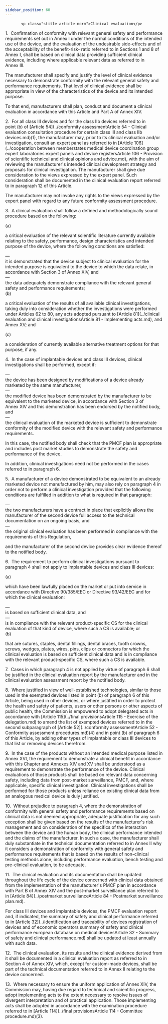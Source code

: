 ```yaml
---
sidebar_position: 60
---
```

           <p class="stitle-article-norm">Clinical evaluation</p>
   <p class="norm">1.&nbsp;&nbsp;Confirmation of conformity with 
relevant general safety and performance requirements set out in 
Annex&nbsp;I under the normal conditions of the intended use of the 
device, and the evaluation of the undesirable side-effects and of the 
acceptability of the benefit-risk- ratio referred to in Sections 1 and 8
 of Annex&nbsp;I, shall be based on clinical data providing sufficient 
clinical evidence, including where applicable relevant data as referred 
to in Annex&nbsp;III.</p>
   <p class="norm">The manufacturer shall specify and justify the level 
of clinical evidence necessary to demonstrate conformity with the 
relevant general safety and performance requirements. That level of 
clinical evidence shall be appropriate in view of the characteristics of
 the device and its intended purpose.</p>
   <p class="norm">To that end, manufacturers shall plan, conduct and 
document a clinical evaluation in accordance with this Article&nbsp;and 
Part A of Annex&nbsp;XIV.</p>
   <p class="norm">2.&nbsp;&nbsp;For all class III devices and for the 
class IIb devices referred to in point&nbsp;(b) of [Article&nbsp;54](../conformity assessmentArticle 54 - Clinical evaluation consultation procedure for certain class III and class IIb devices.md)(1), 
the manufacturer may, prior to its clinical evaluation and/or 
investigation, consult an expert panel as referred to in 
[Article&nbsp;106](../cooperation between memberstates  medical device coordination group expert laboratories expert panels  and device registersArticle 106 - Provision of scientific technical and clinical opinions and advice.md), with the aim of reviewing the manufacturer's intended 
clinical development strategy and proposals for clinical investigation. 
The manufacturer shall give due consideration to the views expressed by 
the expert panel. Such consideration shall be documented in the clinical
 evaluation report referred to in paragraph&nbsp;12 of this Article.</p>
   <p class="norm">The manufacturer may not invoke any rights to the 
views expressed by the expert panel with regard to any future conformity
 assessment procedure.</p>
   <p class="norm">3.&nbsp;&nbsp;A clinical evaluation shall follow a defined and methodologically sound procedure based on the following:</p>
   <div class="grid-container grid-list">
      <div class="list grid-list-column-1">
         <span>(a)&nbsp;</span>
      </div>
      <div class="grid-list-column-2">
         <p class="norm">a critical evaluation of the relevant 
scientific literature currently available relating to the safety, 
performance, design characteristics and intended purpose of the device, 
where the following conditions are satisfied:</p>
         <div class="grid-container grid-list">
            <div class="list grid-list-column-1">
               <span>—&nbsp;</span>
            </div>
            <div class="grid-list-column-2">
               <div class="list">it is demonstrated that the device 
subject to clinical evaluation for the intended purpose is equivalent to
 the device to which the data relate, in accordance with Section&nbsp;3 
of Annex&nbsp;XIV, and</div>
            </div>
         </div>
         <div class="grid-container grid-list">
            <div class="list grid-list-column-1">
               <span>—&nbsp;</span>
            </div>
            <div class="grid-list-column-2">
               <div class="list">the data adequately demonstrate compliance with the relevant general safety and performance requirements;</div>
            </div>
         </div>
      </div>
   </div>
   <div class="grid-container grid-list">
      <div class="list grid-list-column-1">
         <span>(b)&nbsp;</span>
      </div>
      <div class="grid-list-column-2">
         <p class="norm">a critical evaluation of the results of all 
available clinical investigations, taking duly into consideration 
whether the investigations were performed under Articles&nbsp;62 
to&nbsp;80, any acts adopted pursuant to [Article&nbsp;81](../clinical evaluation and clinical investigationsArticle 81 - Implementing acts.md), and 
Annex&nbsp;XV; and</p>
      </div>
   </div>
   <div class="grid-container grid-list">
      <div class="list grid-list-column-1">
         <span>(c)&nbsp;</span>
      </div>
      <div class="grid-list-column-2">
         <p class="norm">a consideration of currently available alternative treatment options for that purpose, if any.</p>
      </div>
   </div>
   <p class="norm">4.&nbsp;&nbsp;In the case of implantable devices and class III devices, clinical investigations shall be performed, except if:</p>
   <div class="grid-container grid-list">
      <div class="list grid-list-column-1">
         <span>—&nbsp;</span>
      </div>
      <div class="grid-list-column-2">
         <div class="list">the device has been designed by modifications of a device already marketed by the same manufacturer,</div>
      </div>
   </div>
   <div class="grid-container grid-list">
      <div class="list grid-list-column-1">
         <span>—&nbsp;</span>
      </div>
      <div class="grid-list-column-2">
         <div class="list">the modified device has been demonstrated by 
the manufacturer to be equivalent to the marketed device, in accordance 
with Section&nbsp;3 of Annex&nbsp;XIV and this demonstration has been 
endorsed by the notified body, and</div>
      </div>
   </div>
   <div class="grid-container grid-list">
      <div class="list grid-list-column-1">
         <span>—&nbsp;</span>
      </div>
      <div class="grid-list-column-2">
         <div class="list">the clinical evaluation of the marketed 
device is sufficient to demonstrate conformity of the modified device 
with the relevant safety and performance requirements.</div>
      </div>
   </div>
   <p class="norm">In this case, the notified body shall check that the 
PMCF plan is appropriate and includes post market studies to demonstrate
 the safety and performance of the device.</p>
   <p class="norm">In addition, clinical investigations need not be performed in the cases referred to in paragraph&nbsp;6.</p>
   <p class="norm">5.&nbsp;&nbsp;A manufacturer of a device demonstrated
 to be equivalent to an already marketed device not manufactured by him,
 may also rely on paragraph&nbsp;4 in order not to perform a clinical 
investigation provided that the following conditions are fulfilled in 
addition to what is required in that paragraph:</p>
   <div class="grid-container grid-list">
      <div class="list grid-list-column-1">
         <span>—&nbsp;</span>
      </div>
      <div class="grid-list-column-2">
         <div class="list">the two manufacturers have a contract in 
place that explicitly allows the manufacturer of the second device full 
access to the technical documentation on an ongoing basis, and</div>
      </div>
   </div>
   <div class="grid-container grid-list">
      <div class="list grid-list-column-1">
         <span>—&nbsp;</span>
      </div>
      <div class="grid-list-column-2">
         <div class="list">the original clinical evaluation has been performed in compliance with the requirements of this Regulation,</div>
      </div>
   </div>
   <p class="norm">and the manufacturer of the second device provides clear evidence thereof to the notified body.</p>
   <p class="norm">6.&nbsp;&nbsp;The requirement to perform clinical 
investigations pursuant to paragraph&nbsp;4 shall not apply to 
implantable devices and class III devices:</p>
   <div class="grid-container grid-list">
      <div class="list grid-list-column-1">
         <span>(a)&nbsp;</span>
      </div>
      <div class="grid-list-column-2">
         <p class="norm">which have been lawfully placed on the market 
or put into service in accordance with Directive&nbsp;90/385/EEC or 
Directive&nbsp;93/42/EEC and for which the clinical evaluation:</p>
         <div class="grid-container grid-list">
            <div class="list grid-list-column-1">
               <span>—&nbsp;</span>
            </div>
            <div class="grid-list-column-2">
               <div class="list">is based on sufficient clinical data, and</div>
            </div>
         </div>
         <div class="grid-container grid-list">
            <div class="list grid-list-column-1">
               <span>—&nbsp;</span>
            </div>
            <div class="grid-list-column-2">
               <div class="list">is in compliance with the relevant 
product-specific CS for the clinical evaluation of that kind of device, 
where such a CS is available; or</div>
            </div>
         </div>
      </div>
   </div>
   <div class="grid-container grid-list">
      <div class="list grid-list-column-1">
         <span>(b)&nbsp;</span>
      </div>
      <div class="grid-list-column-2">
         <p class="norm">that are sutures, staples, dental fillings, 
dental braces, tooth crowns, screws, wedges, plates, wires, pins, clips 
or connectors for which the clinical evaluation is based on sufficient 
clinical data and is in compliance with the relevant product-specific 
CS, where such a CS is available.</p>
      </div>
   </div>
   <p class="norm">7.&nbsp;&nbsp;Cases in which paragraph&nbsp;4 is not 
applied by virtue of paragraph&nbsp;6 shall be justified in the clinical
 evaluation report by the manufacturer and in the clinical evaluation 
assessment report by the notified body.</p>
   <p class="norm">8.&nbsp;&nbsp;Where justified in view of 
well-established technologies, similar to those used in the exempted 
devices listed in point&nbsp;(b) of paragraph&nbsp;6 of this Article, 
being used in other devices, or where justified in order to protect the 
health and safety of patients, users or other persons or other aspects 
of public health, the Commission is empowered to adopt delegated acts in
 accordance with [Article&nbsp;115](../final provisionsArticle 115 - Exercise of the delegation.md) to amend the list of exempted devices 
referred to in the second subparagraph&nbsp;of [Article&nbsp;52](../conformity assessmentArticle 52 - Conformity assessment procedures.md)(4) and in
 point&nbsp;(b) of paragraph&nbsp;6 of this Article, by adding other 
types of implantable or class III devices to that list or removing 
devices therefrom.</p>
   <p class="norm">9.&nbsp;&nbsp;In the case of the products without an 
intended medical purpose listed in Annex&nbsp;XVI, the requirement to 
demonstrate a clinical benefit in accordance with this Chapter and 
Annexes&nbsp;XIV and XV shall be understood as a requirement to 
demonstrate the performance of the device. Clinical evaluations of those
 products shall be based on relevant data concerning safety, including 
data from post-market surveillance, PMCF, and, where applicable, 
specific clinical investigation. Clinical investigations shall be 
performed for those products unless reliance on existing clinical data 
from an analogous medical device is duly justified.</p>
   <p class="norm">10.&nbsp;&nbsp;Without prejudice to paragraph&nbsp;4,
 where the demonstration of conformity with general safety and 
performance requirements based on clinical data is not deemed 
appropriate, adequate justification for any such exception shall be 
given based on the results of the manufacturer's risk management and on 
consideration of the specifics of the interaction between the device and
 the human body, the clinical performance intended and the claims of the
 manufacturer. In such a case, the manufacturer shall duly substantiate 
in the technical documentation referred to in Annex&nbsp;II why it 
considers a demonstration of conformity with general safety and 
performance requirements that is based on the results of non-clinical 
testing methods alone, including performance evaluation, bench testing 
and pre-clinical evaluation, to be adequate.</p>
   <p class="norm">11.&nbsp;&nbsp;The clinical evaluation and its 
documentation shall be updated throughout the life cycle of the device 
concerned with clinical data obtained from the implementation of the 
manufacturer's PMCF plan in accordance with Part B of Annex&nbsp;XIV and
 the post-market surveillance plan referred to in [Article&nbsp;84](../postmarket surveillanceArticle 84 - Postmarket surveillance plan.md).</p>
   <p class="norm">For class III devices and implantable devices, the 
PMCF evaluation report and, if indicated, the summary of safety and 
clinical performance referred to in [Article&nbsp;32](../identification and traceability of devices  registration of devices and of economic operators summary of safety  and clinical performance european database on medical devicesArticle 32 - Summary of safety and clinical performance.md) shall be updated at 
least annually with such data.</p>
   <p class="norm">12.&nbsp;&nbsp;The clinical evaluation, its results 
and the clinical evidence derived from it shall be documented in a 
clinical evaluation report as referred to in Section&nbsp;4 of 
Annex&nbsp;XIV, which, except for custom-made devices, shall be part of 
the technical documentation referred to in Annex&nbsp;II relating to the
 device concerned.</p>
   <p class="norm">13.&nbsp;&nbsp;Where necessary to ensure the uniform 
application of Annex&nbsp;XIV, the Commission may, having due regard to 
technical and scientific progress, adopt implementing acts to the extent
 necessary to resolve issues of divergent interpretation and of 
practical application. Those implementing acts shall be adopted in 
accordance with the examination procedure referred to in 
[Article&nbsp;114](../final provisionsArticle 114 - Committee procedure.md)(3).</p>